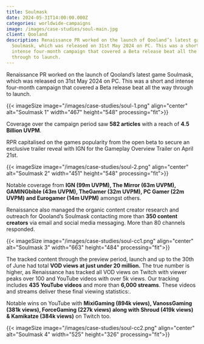 ```yaml
---
title: Soulmask
date: 2024-05-31T14:00:00.000Z
categories: worldwide-campaigns
image: /images/case-studies/soul-main.jpg
client: Qooland
description: Renaissance PR worked on the launch of Qooland’s latest game
  Soulmask, which was released on 31st May 2024 on PC. This was a short and
  intense four-month campaign that covered a Beta release beat all the way
  through to launch.
---
```

Renaissance PR worked on the launch of Qooland’s latest game Soulmask, which was released on 31st May 2024 on PC. This was a short and intense four-month campaign that covered a Beta release beat all the way through to launch.

{{< imageSize image="/images/case-studies/soul-1.png" align="center"  alt="Soulmask 1" width="467" height="548" processing="fit">}}

Coverage over the campaign period saw **582 articles** with a reach of **4.5 Billion UVPM**. 

RPR capitalised on the games popularity from the open beta to secure an exclusive trailer reveal with IGN for the Gameplay Overview Trailer on April 21st.

{{< imageSize image="/images/case-studies/soul-2.png" align="center"  alt="Soulmask 2" width="451" height="548" processing="fit">}}

Notable coverage from **IGN (99m UVPM), The Mirror (63m UVPM), GAMINGbible (43m UVPM), TheGamer (32m UVPM), PC Gamer (22m UVPM) and Eurogamer (14m UVPM)** amongst others.

Renaissance also managed the organic content creator research and outreach for Qooland’s Soulmask contacting more than **350 content creators** via email and social media messaging. More than 80 channels responded.

{{< imageSize image="/images/case-studies/soul-cc1.png" align="center"  alt="Soulmask 3" width="663" height="484" processing="fit">}}

The tracked content through the preview period, launch and up to the 30th of June had total **VOD views at just under 20 million.** The true number is higher, as Renaissance has tracked all VOD views on Twitch with viewer peaks over 100 and YouTube videos with over 5k views. Our tracking includes **435 YouTube videos** and more than **6,000 streams**. These videos and streams deliver these final viewing statistics:.

Notable wins on YouTube with **MixiGaming (894k views), VanossGaming (381k views), ForceGaming (227k views) along with Shroud (419k views) & Kamikatze (384k views)** on Twitch too.

{{< imageSize image="/images/case-studies/soul-cc2.png" align="center"  alt="Soulmask 4" width="525" height="326" processing="fit">}}
